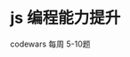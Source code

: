 <!--
 * @Author: Zzceaon
 * @Date: 2020-07-04 14:58:14
 * @LastEditTime: 2020-07-04 14:58:14
 * @LastEditors: Please set LastEditors
 * @Description: In User Settings Edit
 * @FilePath: \Course\codewars\README.md
--> 
# js 编程能力提升
codewars 每周 5-10题
